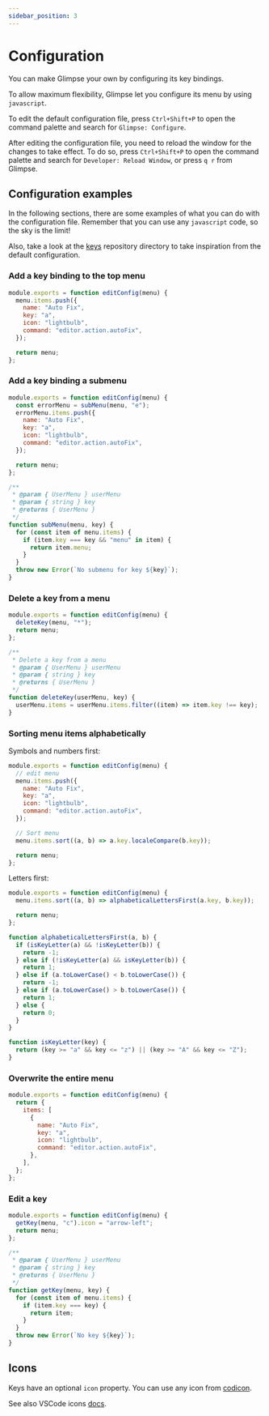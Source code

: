 ```yaml
---
sidebar_position: 3
---
```


# Configuration

You can make Glimpse your own by configuring its key bindings.

To allow maximum flexibility, Glimpse let you configure its menu by using `javascript`.

To edit the default configuration file, press `Ctrl+Shift+P` to open the command palette and search for `Glimpse: Configure`.

After editing the configuration file, you need to reload the window for the changes to take effect.
To do so, press `Ctrl+Shift+P` to open the command palette and search for `Developer: Reload Window`, or press `q r` from Glimpse.

## Configuration examples

In the following sections, there are some examples of what you can do with the configuration file.
Remember that you can use any `javascript` code, so the sky is the limit!

Also, take a look at the [keys](https://github.com/MarcoIeni/glimpse/tree/main/src/keys)
repository directory to take inspiration from the default configuration.

### Add a key binding to the top menu

```js
module.exports = function editConfig(menu) {
  menu.items.push({
    name: "Auto Fix",
    key: "a",
    icon: "lightbulb",
    command: "editor.action.autoFix",
  });

  return menu;
};
```

### Add a key binding a submenu

```js
module.exports = function editConfig(menu) {
  const errorMenu = subMenu(menu, "e");
  errorMenu.items.push({
    name: "Auto Fix",
    key: "a",
    icon: "lightbulb",
    command: "editor.action.autoFix",
  });

  return menu;
};

/**
 * @param { UserMenu } userMenu
 * @param { string } key
 * @returns { UserMenu }
 */
function subMenu(menu, key) {
  for (const item of menu.items) {
    if (item.key === key && "menu" in item) {
      return item.menu;
    }
  }
  throw new Error(`No submenu for key ${key}`);
}
```

### Delete a key from a menu

```js
module.exports = function editConfig(menu) {
  deleteKey(menu, "*");
  return menu;
};

/**
 * Delete a key from a menu
 * @param { UserMenu } userMenu
 * @param { string } key
 * @returns { UserMenu }
 */
function deleteKey(userMenu, key) {
  userMenu.items = userMenu.items.filter((item) => item.key !== key);
}
```

### Sorting menu items alphabetically

Symbols and numbers first:

```js
module.exports = function editConfig(menu) {
  // edit menu
  menu.items.push({
    name: "Auto Fix",
    key: "a",
    icon: "lightbulb",
    command: "editor.action.autoFix",
  });

  // Sort menu
  menu.items.sort((a, b) => a.key.localeCompare(b.key));

  return menu;
};
```
Letters first:

```js
module.exports = function editConfig(menu) {
  menu.items.sort((a, b) => alphabeticalLettersFirst(a.key, b.key));

  return menu;
};

function alphabeticalLettersFirst(a, b) {
  if (isKeyLetter(a) && !isKeyLetter(b)) {
    return -1;
  } else if (!isKeyLetter(a) && isKeyLetter(b)) {
    return 1;
  } else if (a.toLowerCase() < b.toLowerCase()) {
    return -1;
  } else if (a.toLowerCase() > b.toLowerCase()) {
    return 1;
  } else {
    return 0;
  }
}

function isKeyLetter(key) {
  return (key >= "a" && key <= "z") || (key >= "A" && key <= "Z");
}
```

### Overwrite the entire menu

```js
module.exports = function editConfig(menu) {
  return {
    items: [
      {
        name: "Auto Fix",
        key: "a",
        icon: "lightbulb",
        command: "editor.action.autoFix",
      },
    ],
  };
};
```

### Edit a key

```js
module.exports = function editConfig(menu) {
  getKey(menu, "c").icon = "arrow-left";
  return menu;
};

/**
 * @param { UserMenu } userMenu
 * @param { string } key
 * @returns { UserMenu }
 */
function getKey(menu, key) {
  for (const item of menu.items) {
    if (item.key === key) {
      return item;
    }
  }
  throw new Error(`No key ${key}`);
}
```

## Icons

Keys have an optional `icon` property.
You can use any icon from [codicon](https://icon-sets.iconify.design/codicon/).

See also VSCode icons [docs](https://code.visualstudio.com/api/references/icons-in-labels).

